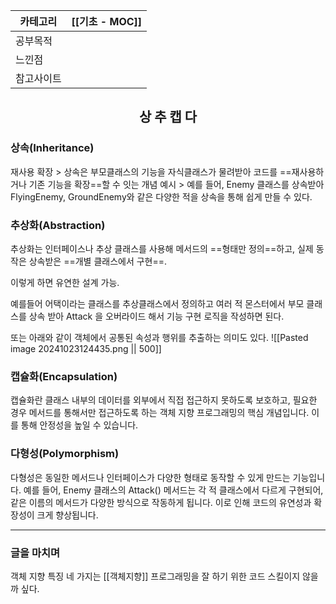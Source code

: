 | 카테고리  | [[기초 - MOC]] |
| ----- | ------------ |
| 공부목적  |              |
| 느낀점   |              |
| 참고사이트 |              |
## <center>상 추 캡 다</center>
### 상속(Inheritance)
재사용 확장 > 상속은 부모클래스의 기능을 자식클래스가 물려받아 코드를 ==재사용하거나 기존 기능을 확장==할 수 잇는 개념 
예시 > 예를 들어, Enemy 클래스를 상속받아 FlyingEnemy, GroundEnemy와 같은 다양한 적을 상속을 통해 쉽게 만들 수 있다.
### 추상화(Abstraction)
추상화는 인터페이스나 추상 클래스를 사용해 메서드의 ==형태만 정의==하고, 실제 동작은 상속받은 ==개별 클래스에서 구현==.

이렇게 하면 유연한 설계 가능.

예를들어 어택이라는 클래스를 추상클래스에서 정의하고 여러 적 몬스터에서 부모 클래스를 상속 받아 Attack 을 오버라이드 해서 기능 구현 로직을 작성하면 된다.

또는 아래와 같이 객체에서 공통된 속성과 행위를 추출하는 의미도 있다.
![[Pasted image 20241023124435.png || 500]]
### 캡슐화(Encapsulation)
캡슐화란 클래스 내부의 데이터를 외부에서 직접 접근하지 못하도록 보호하고, 필요한 경우 메서드를 통해서만 접근하도록 하는 객체 지향 프로그래밍의 핵심 개념입니다. 이를 통해 안정성을 높일 수 있습니다.
### 다형성(Polymorphism)
다형성은 동일한 메서드나 인터페이스가 다양한 형태로 동작할 수 있게 만드는 기능입니다. 
예를 들어, Enemy 클래스의 Attack() 메서드는 각 적 클래스에서 다르게 구현되어, 같은 이름의 메서드가 다양한 방식으로 작동하게 됩니다. 이로 인해 코드의 유연성과 확장성이 크게 향상됩니다.
　
*** 
### **글을 마치며**

객체 지향 특징 네 가지는 [[객체지향]] 프로그래밍을 잘 하기 위한 코드 스킬이지 않을까 싶다. 